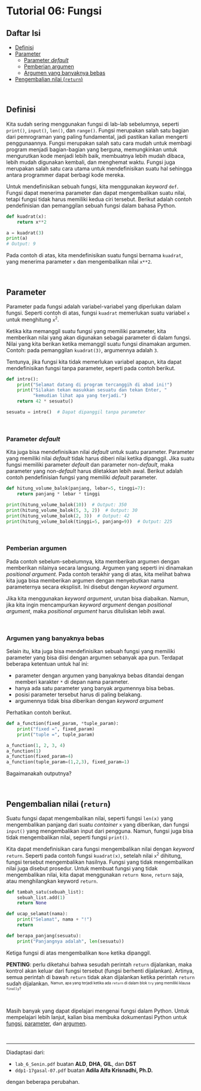 # Tutorial 06: Fungsi

## Daftar Isi

- [Definisi](#definisi)
- [Parameter](#parameter)
  - [Parameter *default*](#parameter-default)
  - [Pemberian argumen](#pemberian-argumen)
  - [Argumen yang banyaknya bebas](#argumen-yang-banyaknya-bebas)
- [Pengembalian nilai (`return`)](#pengembalian-nilai-return)

<br>

## Definisi

Kita sudah sering menggunakan fungsi di lab-lab sebelumnya, seperti  `print()`,
`input()`, `len()`, dan `range()`. Fungsi merupakan salah satu bagian dari
pemrograman yang paling fundamental, jadi pastikan kalian mengerti
penggunaannya. Fungsi merupakan salah satu cara mudah untuk membagi program
menjadi bagian-bagian yang berguna, memungkinkan untuk mengurutkan kode menjadi
lebih baik, membuatnya lebih mudah dibaca, lebih mudah digunakan kembali, dan
menghemat waktu. Fungsi juga merupakan salah satu cara utama untuk
mendefinisikan suatu hal sehingga antara programmer dapat berbagi kode mereka.

Untuk mendefinisikan sebuah fungsi, kita menggunakan *keyword* `def`. Fungsi
dapat menerima parameter dan dapat mengembalikan suatu nilai, tetapi fungsi
tidak harus memiliki kedua ciri tersebut. Berikut adalah contoh pendefinisian
dan pemanggilan sebuah fungsi dalam bahasa Python.

```python
def kuadrat(x):
    return x**2

a = kuadrat(3)
print(a)
# Output: 9
```

Pada contoh di atas, kita mendefinisikan suatu fungsi bernama `kuadrat`, yang
menerima parameter `x` dan mengembalikan nilai `x**2`.

<br>

## Parameter

Parameter pada fungsi adalah variabel-variabel yang diperlukan dalam fungsi.
Seperti contoh di atas, fungsi `kuadrat` memerlukan suatu variabel `x` untuk
menghitung `x`<sup>`2`</sup>.

Ketika kita memanggil suatu fungsi yang memiliki parameter, kita memberikan
nilai yang akan digunakan sebagai parameter di dalam fungsi. Nilai yang kita
berikan ketika memanggil suatu fungsi dinamakan argumen.  
Contoh: pada pemanggilan `kuadrat(3)`, argumennya adalah `3`.

Tentunya, jika fungsi kita tidak memerlukan variabel apapun, kita dapat
mendefinisikan fungsi tanpa parameter, seperti pada contoh berikut.

```python
def intro():
    print("Selamat datang di program tercanggih di abad ini!")
    print("Silakan tekan masukkan sesuatu dan tekan Enter, "
          "kemudian lihat apa yang terjadi.")
    return 42 * sesuatu()

sesuatu = intro()  # Dapat dipanggil tanpa parameter
```

<br>

### Parameter *default*

Kita juga bisa mendefinisikan nilai *default* untuk suatu parameter. Parameter
yang memiliki nilai *default* tidak harus diberi nilai ketika dipanggil. Jika
suatu fungsi memiliki parameter *default* dan parameter non-*default*, maka
parameter yang non-*default* harus diletakkan lebih awal. Berikut adalah contoh
pendefinisian fungsi yang memiliki *default* parameter.

```python
def hitung_volume_balok(panjang, lebar=5, tinggi=7):
    return panjang * lebar * tinggi

print(hitung_volume_balok(10))  # Output: 350
print(hitung_volume_balok(5, 3, 2))  # Output: 30
print(hitung_volume_balok(2, 3))  # Output: 42
print(hitung_volume_balok(tinggi=5, panjang=9))  # Output: 225
```

<br>

### Pemberian argumen

Pada contoh sebelum-sebelumnya, kita memberikan argumen dengan memberikan
nilainya secara langsung. Argumen yang seperti ini dinamakan *positional*
*argument*. Pada contoh terakhir yang di atas, kita melihat bahwa kita juga
bisa memberikan argumen dengan menyebutkan nama parameternya secara eksplisit.
Ini disebut dengan *keyword argument*.

Jika kita menggunakan *keyword argument*, urutan bisa diabaikan. Namun, jika
kita ingin mencampurkan *keyword argument* dengan *positional argument*, maka
*positional argument* harus dituliskan lebih awal.

<br>

### Argumen yang banyaknya bebas

Selain itu, kita juga bisa mendefinisikan sebuah fungsi yang memiliki parameter
yang bisa diisi dengan argumen sebanyak apa pun. Terdapat beberapa ketentuan
untuk hal ini:

- parameter dengan argumen yang banyaknya bebas ditandai dengan memberi
  karakter `*` di depan nama parameter.
- hanya ada satu parameter yang banyak argumennya bisa bebas.
- posisi parameter tersebut harus di paling belakang.
- argumennya tidak bisa diberikan dengan *keyword argument*

Perhatikan contoh berikut.

```python
def a_function(fixed_param, *tuple_param):
    print("fixed =", fixed_param)
    print("tuple =", tuple_param)

a_function(1, 2, 3, 4)
a_function(1)
a_function(fixed_param=4)
a_function(tuple_param=(1,2,3), fixed_param=1)
```

Bagaimanakah outputnya?

<br>

## Pengembalian nilai (`return`)

Suatu fungsi dapat mengembalikan nilai, seperti fungsi `len(x)` yang
mengembalikan panjang dari suatu *container* `x` yang diberikan, dan fungsi
`input()` yang mengembalikan input dari pengguna. Namun, fungsi juga bisa tidak
mengembalikan nilai, seperti fungsi `print()`.

Kita dapat mendefinisikan cara fungsi mengembalikan nilai dengan *keyword*
`return`. Seperti pada contoh fungsi `kuadrat(x)`, setelah nilai
`x`<sup>`2`</sup> dihitung, fungsi tersebut mengembalikan hasilnya. Fungsi yang
tidak mengembalikan nilai juga disebut prosedur. Untuk membuat fungsi yang
tidak mengembalikan nilai, kita dapat menggunakan `return None`, `return` saja,
atau menghilangkan keyword `return`.

```python
def tambah_satu(sebuah_list):
    sebuah_list.add(1)
    return None

def ucap_selamat(nama):
    print("Selamat", nama + "!")
    return

def berapa_panjang(sesuatu):
    print("Panjangnya adalah", len(sesuatu))
```

Ketiga fungsi di atas mengembalikan `None` ketika dipanggil.

**PENTING**: perlu diketahui bahwa sesudah perintah `return` dijalankan, maka
kontrol akan keluar dari fungsi tersebut (fungsi berhenti dijalankan). Artinya,
semua perintah di bawah `return` tidak akan dijalankan ketika perintah `return`
sudah dijalankan. <sup><sub>Namun, apa yang terjadi ketika ada `return` di
dalam blok `try` yang memiliki klausa `finally`?</sub></sup>

<br>

Masih banyak yang dapat dipelajari mengenai fungsi dalam Python. Untuk
mempelajari lebih lanjut, kalian bisa membuka dokumentasi Python untuk
[fungsi][fungsi], [parameter][parameter], dan [argumen][argumen].

<br>

---

Diadaptasi dari:

- `lab_6_Senin.pdf` buatan **ALD**, **DHA**, **GIL**, dan **DST**
- `ddp1-17gasal-07.pdf` buatan **Adila Alfa Krisnadhi, Ph.D.**

dengan beberapa perubahan.

[fungsi]: https://docs.python.org/3/reference/compound_stmts.html#function

[parameter]: https://docs.python.org/3/glossary.html#term-parameter

[argumen]: https://docs.python.org/3/glossary.html#term-argument
